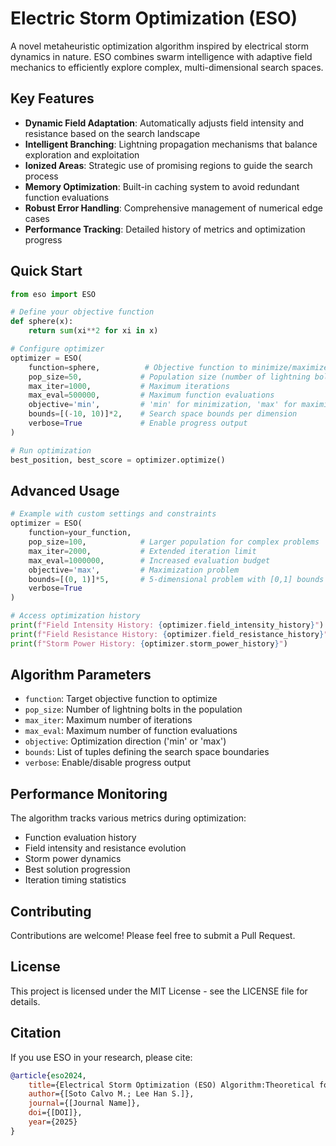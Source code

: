 # Electric Storm Optimization (ESO)

A novel metaheuristic optimization algorithm inspired by electrical storm dynamics in nature. ESO combines swarm intelligence with adaptive field mechanics to efficiently explore complex, multi-dimensional search spaces.

## Key Features

- **Dynamic Field Adaptation**: Automatically adjusts field intensity and resistance based on the search landscape
- **Intelligent Branching**: Lightning propagation mechanisms that balance exploration and exploitation
- **Ionized Areas**: Strategic use of promising regions to guide the search process
- **Memory Optimization**: Built-in caching system to avoid redundant function evaluations
- **Robust Error Handling**: Comprehensive management of numerical edge cases
- **Performance Tracking**: Detailed history of metrics and optimization progress

## Quick Start

```python
from eso import ESO

# Define your objective function
def sphere(x):
    return sum(xi**2 for xi in x)

# Configure optimizer
optimizer = ESO(
    function=sphere,          # Objective function to minimize/maximize
    pop_size=50,             # Population size (number of lightning bolts)
    max_iter=1000,           # Maximum iterations
    max_eval=500000,         # Maximum function evaluations
    objective='min',         # 'min' for minimization, 'max' for maximization
    bounds=[(-10, 10)]*2,    # Search space bounds per dimension
    verbose=True             # Enable progress output
)

# Run optimization
best_position, best_score = optimizer.optimize()
```

## Advanced Usage

```python
# Example with custom settings and constraints
optimizer = ESO(
    function=your_function,
    pop_size=100,            # Larger population for complex problems
    max_iter=2000,           # Extended iteration limit
    max_eval=1000000,        # Increased evaluation budget
    objective='max',         # Maximization problem
    bounds=[(0, 1)]*5,       # 5-dimensional problem with [0,1] bounds
    verbose=True
)

# Access optimization history
print(f"Field Intensity History: {optimizer.field_intensity_history}")
print(f"Field Resistance History: {optimizer.field_resistance_history}")
print(f"Storm Power History: {optimizer.storm_power_history}")
```

## Algorithm Parameters

- `function`: Target objective function to optimize
- `pop_size`: Number of lightning bolts in the population
- `max_iter`: Maximum number of iterations
- `max_eval`: Maximum number of function evaluations
- `objective`: Optimization direction ('min' or 'max')
- `bounds`: List of tuples defining the search space boundaries
- `verbose`: Enable/disable progress output

## Performance Monitoring

The algorithm tracks various metrics during optimization:
- Function evaluation history
- Field intensity and resistance evolution
- Storm power dynamics
- Best solution progression
- Iteration timing statistics

## Contributing
Contributions are welcome! Please feel free to submit a Pull Request.

## License
This project is licensed under the MIT License - see the LICENSE file for details.

## Citation
If you use ESO in your research, please cite:

```bibtex
@article{eso2024,
    title={Electrical Storm Optimization (ESO) Algorithm:Theoretical foundations, analysis, and application to engineering problems},
    author={[Soto Calvo M.; Lee Han S.]},
    journal={[Journal Name]},
    doi={[DOI]},
    year={2025}
}
```

